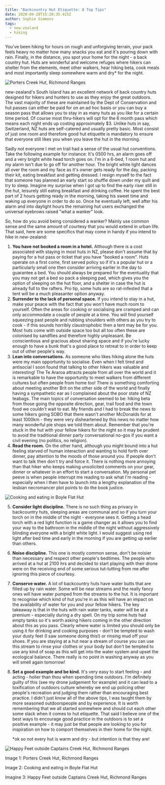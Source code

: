 ```yaml
---
title: "Backcountry Hut Etiquette: 8 Top Tips"
date: 2020-04-28T15:20:35.415Z
author: Sophie Simmons
tags:
  - new-zealand
  - hiking
---
```


You've been hiking for hours on rough and unforgiving terrain, your pack feels heavy no matter how many snacks you eat and it's pouring down with rain. Finally, in the distance, you spot your home for the night - a back country hut. Huts are wonderful and welcome refuges where hikers can shelter from the elements, meet other walkers, hear hiking beta, cook meals and most importantly sleep somewhere warm and dry\* for the night.

![Porters Creek Hut, Richmond Ranges](/img/DSCF8459.jpg 'Photo courtesy of Shermin "Happy Feet" Maningas')

new-zealand's South Island has an excellent network of back country huts designed for hikers and hunters to use as they enjoy the great outdoors. The vast majority of these are maintained by the Dept of Conservation and hut passes can either be paid for on an ad hoc basis or you can buy a season pass that allows you to stay in as many huts as you like for a certain time period. Of course most thru-hikers will opt for the 6 month pass which means each night ends up costing approximately \$3. Unlike huts in say, Switzerland, NZ huts are self-catered and usually pretty basic. Most consist of just one room and therefore good hut etiquette is mandatory to ensure that everyone still likes you when you leave the hut in the morning.

Sadly not everyone I met on trail had a sense of the usual hut conventions. Take the following example for instance: It's 0500 hrs, an alarm goes off and a very bright white head torch goes on. I'm in a 6-bed, 1 room hut and my alarm isn't due to go off for another hour. The bright white light dances all over the room and my face as it's owner gets ready for the day, packing their kit, eating breakfast and getting dressed. I resign myself to the fact that someone has planned an early start so shuffle down under my quilt and try to sleep. Imagine my surprise when I got up to find the early riser still in the hut, leisurely still eating breakfast and drinking coffee. He spent the best part of 2 hours getting ready in the morning, taking his sweet time and waking up everyone in order to do so. Once he eventually left, well after his alarm and into daylight hours the remaining hut users exchanged the universal eyebrows raised "what a wanker" look.

So, how do you avoid being considered a wanker? Mainly use common sense and the same amount of courtesy that you would extend in urban life. That said, here are some specifics that may come in handy if you intend to hike in new-zealand:

1. **You have not booked a room in a hotel.** Although there is a cost associated with staying in most huts in NZ, please don't assume that by paying for a hut pass or ticket that you have "booked a room". Huts operate on a first come, first served policy so if it's a popular hut or a particularly small one then consider arriving earlier in the day to guarantee a bed. You should always be prepared for the eventuality that you may not get a bed so pack a sleeping pad, which gives you the option of sleeping on the hut floor, and a shelter in case the hut is already full to the rafters. Pro tip, some huts are so rat-infested that a tent will be a much pleasanter option anyway.
2. **Surrender to the lack of personal space.** If you intend to stay in a hut, make your peace with the fact that you won't have much room to yourself. Often the areas for cooking or socialising are cramped and can only accommodate a couple of people at a time. You will find yourself squeezing past people and rubbing shoulders with others as you try to cook - if this sounds horribly claustrophobic then a tent may be for you. Most huts come with outside space too but all too often these are colonised by sandflies and therefore highly unpleasant. Be conscientious and gracious about sharing space and if you're lucky enough to have a bunk that's a good place to retreat to in order to keep out of other people's way.
3. **Lean into conversations.** As someone who likes hiking alone the huts were my main opportunity to socialise. Even when I felt tired and antisocial I soon found that talking to other hikers was valuable and interesting! The Te Araroa attracts people from all over the world and it is remarkable to have the opportunity to meet walkers from different cultures but often people from home too! There is something comforting about meeting another Brit on the other side of the world and finally having a sympathetic ear as I complained about the poor state of NZ teabags. The main topics of conversation seemed to be: hiking beta from those going the opposite direction, gear, trail food and the town food we couldn't wait to eat. My friends and I had to break the news to some hikers going SOBO that there wasn't another McDonalds for at least 1000km - they were very disheartened by this news no matter how many wonderful pie shops we told them about. Remember that you're stuck in the hut with your fellow hikers for the night so it may be prudent to avoid the traditional dinner party conversational no-gos if you want a civil evening (no politics, no religion).
4. **Read the room.** On the other hand, although you might bound into a hut feeling starved of human interaction and wanting to hold forth over dinner, pay attention to the moods of those around you. If people don't want to talk then don't try and force it. There is nothing more annoying than that hiker who keeps making unsolicited comments on your gear, dinner or whatever in an effort to start a conversation. My personal pet peeve is when people interrupt me reading to ask what I'm reading - especially when I then have to launch into a lengthy explanation of the lesbian necromancer plot points to do the book justice.

![Cooking and eating in Boyle Flat Hut](/img/DSCF8011.jpg 'Photo courtesy of Shermin "Happy Feet" Maningas')

5. **Consider light discipline.** There is no such thing as privacy in backcountry huts, sleeping areas are communal and so if you turn your torch on in the middle of the night - everyone sees it. Getting a head torch with a red light function is a game changer as it allows you to find your way to the bathroom in the middle of the night without aggressively blinding everyone with a bright white light. I would suggest using red light after bed time and early in the morning if you are getting up earlier than others.
6. **Noise discipline.** This one is mostly common sense, don't be noisier than necessary and respect other people's bedtimes. The people who arrived at a hut at 2100 hrs and decided to start playing with their drone were on the receiving end of some serious tut-tutting from me after ignoring this piece of courtesy.
7. **Conserve water.** A lot of backcountry huts have water butts that are filled up by rain water. Some will be near streams and the really fancy ones will have water pumped from the streams to the hut. It is important to recognise which kind of hut you're in as this will have an impact on the availability of water for you and your fellow hikers. The key takeaway is that in the huts with rain water tanks, water will be at a premium - especially during a dry spell. On my trip some huts had empty tanks so it's worth asking hikers coming in the other direction about this as you pass. Clearly where water is limited you should only be using it for drinking and cooking purposes - don't be tempted to wash your dusty feet (I saw someone doing this!) or rinsing mud off your shoes. If you are staying at a hut near a stream of course you can use this stream to rinse your clothes or your body but don't be tempted to use any kind of soap as this will get into the water system and upset the ecological balance. There really is no point in washing anyway as you will smell again tomorrow!
8. **Set a good example and be kind.** It's very easy to start feeling - and acting - holier than thou when spending time outdoors. I'm definitely guilty of this (see my drone judgement for example) and it can lead to a toxification of outdoors culture whereby we end up policing other people's recreation and judging them rather than encouraging best practice. I didn't just know all of the above tips, I was taught them by more seasoned outdoorspeople and by experience. It is worth remembering that we all started somewhere and should cut each other some slack when it comes to hut etiquette. That said I believe one of the best ways to encourage good practice in the outdoors is to set a positive example - it may just be that people are looking to you for inspiration on how to comport themselves in their home for the night.

   \*ok so not every hut is warm and dry - but intention is that they are!

![Happy Feet outside Captains Creek Hut, Richmond Ranges](/img/DSCF8773.jpg 'Photo courtesy of Shermin "Happy Feet" Maningas')

Image 1: Porters Creek Hut, Richmond Ranges

Image 2: Cooking and eating in Boyle Flat Hut

Imagine 3: Happy Feet outside Captains Creek Hut, Richmond Ranges
